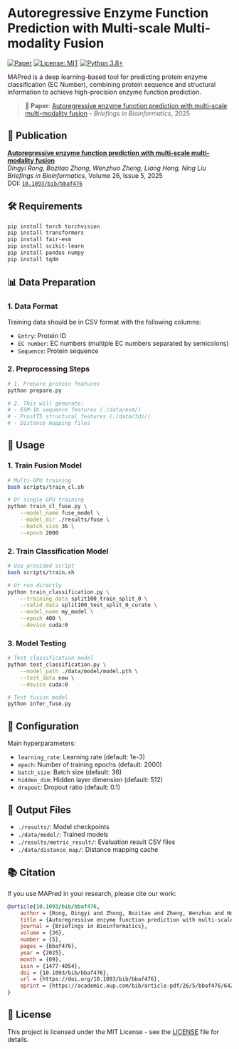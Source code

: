 # Autoregressive Enzyme Function Prediction with Multi-scale Multi-modality Fusion

[![Paper](https://img.shields.io/badge/Paper-Briefings%20in%20Bioinformatics-blue)](https://doi.org/10.1093/bib/bbaf476)
[![License: MIT](https://img.shields.io/badge/License-MIT-yellow.svg)](https://opensource.org/licenses/MIT)
[![Python 3.8+](https://img.shields.io/badge/python-3.8+-blue.svg)](https://www.python.org/downloads/)

MAPred is a deep learning-based tool for predicting protein enzyme classification (EC Number), combining protein sequence and structural information to achieve high-precision enzyme function prediction.

> **📖 Paper**: [Autoregressive enzyme function prediction with multi-scale multi-modality fusion](https://doi.org/10.1093/bib/bbaf476) - *Briefings in Bioinformatics*, 2025

## 📄 Publication

**[Autoregressive enzyme function prediction with multi-scale multi-modality fusion](https://doi.org/10.1093/bib/bbaf476)**  
*Dingyi Rong, Bozitao Zhong, Wenzhuo Zheng, Liang Hong, Ning Liu*  
*Briefings in Bioinformatics*, Volume 26, Issue 5, 2025  
DOI: [`10.1093/bib/bbaf476`](https://doi.org/10.1093/bib/bbaf476)

## 🛠️ Requirements

```bash
pip install torch torchvision
pip install transformers
pip install fair-esm
pip install scikit-learn
pip install pandas numpy
pip install tqdm
```

## 📊 Data Preparation

### 1. Data Format
Training data should be in CSV format with the following columns:
- `Entry`: Protein ID
- `EC number`: EC numbers (multiple EC numbers separated by semicolons)
- `Sequence`: Protein sequence

### 2. Preprocessing Steps

```bash
# 1. Prepare protein features
python prepare.py

# 2. This will generate:
# - ESM-1b sequence features (./data/esm/)
# - ProstT5 structural features (./data/3di/)
# - Distance mapping files
```

## 🚀 Usage


### 1. Train Fusion Model

```bash
# Multi-GPU training
bash scripts/train_cl.sh

# Or single GPU training
python train_cl_fuse.py \
    --model_name fuse_model \
    --model_dir ./results/fuse \
    --batch_size 36 \
    --epoch 2000
```

### 2. Train Classification Model

```bash
# Use provided script
bash scripts/train.sh

# Or run directly
python train_classification.py \
    --training_data split100_train_split_0 \
    --valid_data split100_test_split_0_curate \
    --model_name my_model \
    --epoch 400 \
    --device cuda:0
```


### 3. Model Testing

```bash
# Test classification model
python test_classification.py \
    --model_path ./data/model/model.pth \
    --test_data new \
    --device cuda:0

# Test fusion model
python infer_fuse.py
```

## 🔧 Configuration

Main hyperparameters:
- `learning_rate`: Learning rate (default: 1e-3)
- `epoch`: Number of training epochs (default: 2000)
- `batch_size`: Batch size (default: 36)
- `hidden_dim`: Hidden layer dimension (default: 512)
- `dropout`: Dropout ratio (default: 0.1)

## 📄 Output Files

- `./results/`: Model checkpoints
- `./data/model/`: Trained models
- `./results/metric_result/`: Evaluation result CSV files
- `./data/distance_map/`: Distance mapping cache

## 📚 Citation

If you use MAPred in your research, please cite our work:

```bibtex
@article{10.1093/bib/bbaf476,
    author = {Rong, Dingyi and Zhong, Bozitao and Zheng, Wenzhuo and Hong, Liang and Liu, Ning},
    title = {Autoregressive enzyme function prediction with multi-scale multi-modality fusion},
    journal = {Briefings in Bioinformatics},
    volume = {26},
    number = {5},
    pages = {bbaf476},
    year = {2025},
    month = {09},
    issn = {1477-4054},
    doi = {10.1093/bib/bbaf476},
    url = {https://doi.org/10.1093/bib/bbaf476},
    eprint = {https://academic.oup.com/bib/article-pdf/26/5/bbaf476/64273824/bbaf476.pdf},
}

```


## 📝 License

This project is licensed under the MIT License - see the [LICENSE](LICENSE) file for details.

